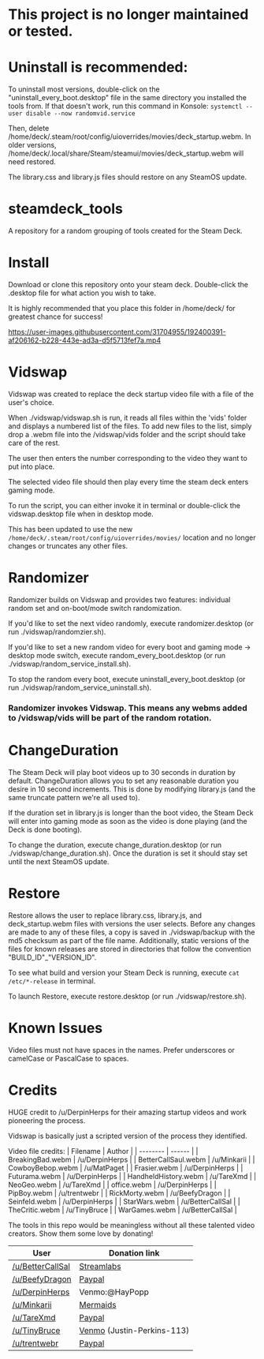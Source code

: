 # This project is no longer maintained or tested. 
# Uninstall is recommended: 
To uninstall most versions, double-click on the "uninstall_every_boot.desktop" file in the same directory you installed the tools from. 
If that doesn't work, run this command in Konsole:
`systemctl --user disable --now randomvid.service`

Then, delete /home/deck/.steam/root/config/uioverrides/movies/deck_startup.webm. 
In older versions, /home/deck/.local/share/Steam/steamui/movies/deck_startup.webm will need restored. 

The library.css and library.js files should restore on any SteamOS update. 

# steamdeck_tools

A repository for a random grouping of tools created for the Steam Deck.



# Install

Download or clone this repository onto your steam deck. Double-click the .desktop file for what action you wish to take. 

It is highly recommended that you place this folder in /home/deck/ for greatest chance for success!

https://user-images.githubusercontent.com/31704955/192400391-af206162-b228-443e-ad3a-d5f5713fef7a.mp4

# Vidswap

Vidswap was created to replace the deck startup video file with a file of the user's choice. 

When ./vidswap/vidswap.sh is run, it reads all files within the 'vids' folder and displays a numbered list of the files. To add new files to the list, simply drop a .webm file into the /vidswap/vids folder and the script should take care of the rest. 

The user then enters the number corresponding to the video they want to put into place.

The selected video file should then play every time the steam deck enters gaming mode.

To run the script, you can either invoke it in terminal or double-click the vidswap.desktop file when in desktop mode.

This has been updated to use the new `/home/deck/.steam/root/config/uioverrides/movies/` location and no longer changes or truncates any other files. 

# Randomizer

Randomizer builds on Vidswap and provides two features: individual random set and on-boot/mode switch randomization.

If you'd like to set the next video randomly, execute randomizer.desktop (or run ./vidswap/randomzier.sh).

If you'd like to set a new random video for every boot and gaming mode -> desktop mode switch, execute random_every_boot.desktop (or run ./vidswap/random_service_install.sh).

To stop the random every boot, execute uninstall_every_boot.desktop (or run ./vidswap/random_service_uninstall.sh).

### Randomizer invokes Vidswap. This means any webms added to /vidswap/vids will be part of the random rotation.

# ChangeDuration

The Steam Deck will play boot videos up to 30 seconds in duration by default. ChangeDuration allows you to set any reasonable duration you desire in 10 second increments. This is done by modifying library.js (and the same truncate pattern we're all used to). 

If the duration set in library.js is longer than the boot video, the Steam Deck will enter into gaming mode as soon as the video is done playing (and the Deck is done booting). 

To change the duration, execute change_duration.desktop (or run ./vidswap/change_duration.sh). Once the duration is set it should stay set until the next SteamOS update.

# Restore 

Restore allows the user to replace library.css, library.js, and deck_startup.webm files with versions the user selects. Before any changes are made to any of these files, a copy is saved in ./vidswap/backup with the md5 checksum as part of the file name. Additionally, static versions of the files for known releases are stored in directories that follow the convention "BUILD_ID"_"VERSION_ID". 

To see what build and version your Steam Deck is running, execute `cat /etc/*-release` in terminal. 

To launch Restore, execute restore.desktop (or run ./vidswap/restore.sh).

# Known Issues

Video files must not have spaces in the names. Prefer underscores or camelCase or PascalCase to spaces.

# Credits

HUGE credit to /u/DerpinHerps for their amazing startup videos and work pioneering the process.

Vidswap is basically just a scripted version of the process they identified.

Video file credits:
| Filename | Author |
| -------- | ------ |
| BreakingBad.webm | /u/DerpinHerps |
| BetterCallSaul.webm | /u/Minkarii |
| CowboyBebop.webm | /u/MatPaget |
| Frasier.webm | /u/DerpinHerps |
| Futurama.webm | /u/DerpinHerps |
| HandheldHistory.webm | /u/TareXmd |
| NeoGeo.webm | /u/TareXmd |
| office.webm | /u/DerpinHerps |
| PipBoy.webm | /u/trentwebr |
| RickMorty.webm | /u/BeefyDragon |
| Seinfeld.webm | /u/DerpinHerps |
| StarWars.webm | /u/BetterCallSal |
| TheCritic.webm | /u/TinyBruce |
| WarGames.webm | /u/BetterCallSal |

The tools in this repo would be meaningless without all these talented video creators. Show them some love by donating!

| User | Donation link |
| ---- | ------------- |
| [/u/BetterCallSal](https://www.reddit.com/user/BetterCallSal) | [Streamlabs](https://streamlabs.com/thesilverhairedgamer/tip) |
| [/u/BeefyDragon](https://www.reddit.com/user/BeefyDragon) | [Paypal](https://www.paypal.me/Shaktimus) |
| [/u/DerpinHerps](https://www.reddit.com/user/DerpinHerps) | Venmo:@HayPopp |
| [/u/Minkarii](https://www.reddit.com/user/Minkarii) | [Mermaids](https://mermaidsuk.org.uk/donate/) |
| [/u/TareXmd](https://www.reddit.com/user/TareXmd) | [Paypal](https://paypal.me/tghazaly) |
| [/u/TinyBruce](https://www.reddit.com/user/TinyBruce) | [Venmo](https://venmo.com/code?user_id=3273879153803264234&created=1664456024) (Justin-Perkins-113)|
| [/u/trentwebr](https://www.reddit.com/user/trentwebr) | [Paypal](https://www.paypal.com/donate/?business=7RMYLBR9YG22N) |
